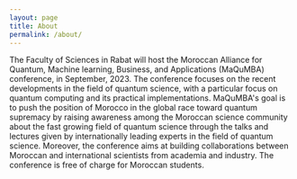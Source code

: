 ```yaml
---
layout: page
title: About
permalink: /about/
---
```

The Faculty of Sciences in Rabat will host the Moroccan Alliance for Quantum, Machine learning, Business, and 
Applications (MaQuMBA) conference, in September, 2023. The conference focuses on the recent developments in the field of 
quantum science, with a particular focus on quantum computing and its practical implementations. MaQuMBA's goal is to push 
the position of Morocco in the global race toward quantum supremacy by raising awareness among the Moroccan science community 
about the fast growing field of quantum science through the talks and lectures given by internationally leading experts in the 
field of quantum science. Moreover, the conference aims at building collaborations between  Moroccan and international scientists
from academia and industry. The conference is free of charge for Moroccan students.
